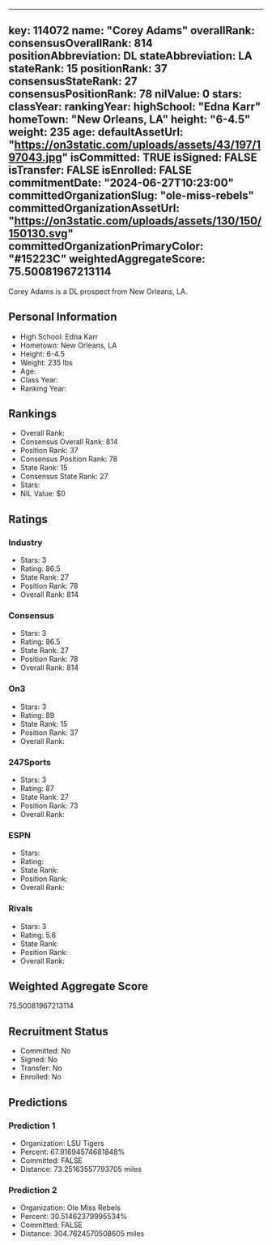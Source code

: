 ---
  key: 114072
  name: "Corey Adams"
  overallRank: 
  consensusOverallRank: 814
  positionAbbreviation: DL
  stateAbbreviation: LA
  stateRank: 15
  positionRank: 37
  consensusStateRank: 27
  consensusPositionRank: 78
  nilValue: 0
  stars: 
  classYear: 
  rankingYear: 
  highSchool: "Edna Karr"
  homeTown: "New Orleans, LA"
  height: "6-4.5"
  weight: 235
  age: 
  defaultAssetUrl: "https://on3static.com/uploads/assets/43/197/197043.jpg"
  isCommitted: TRUE
  isSigned: FALSE
  isTransfer: FALSE
  isEnrolled: FALSE
  commitmentDate: "2024-06-27T10:23:00"
  committedOrganizationSlug: "ole-miss-rebels"
  committedOrganizationAssetUrl: "https://on3static.com/uploads/assets/130/150/150130.svg"
  committedOrganizationPrimaryColor: "#15223C"
  weightedAggregateScore: 75.50081967213114
  ---
  
  Corey Adams is a DL prospect from New Orleans, LA.
  
  ## Personal Information
  - High School: Edna Karr
  - Hometown: New Orleans, LA
  - Height: 6-4.5
  - Weight: 235 lbs
  - Age: 
  - Class Year: 
  - Ranking Year: 
  
  ## Rankings
  - Overall Rank: 
  - Consensus Overall Rank: 814
  - Position Rank: 37
  - Consensus Position Rank: 78
  - State Rank: 15
  - Consensus State Rank: 27
  - Stars: 
  - NIL Value: $0
  
  ## Ratings
  
  ### Industry
  - Stars: 3
  - Rating: 86.5
  - State Rank: 27
  - Position Rank: 78
  - Overall Rank: 814
  
  ### Consensus
  - Stars: 3
  - Rating: 86.5
  - State Rank: 27
  - Position Rank: 78
  - Overall Rank: 814
  
  ### On3
  - Stars: 3
  - Rating: 89
  - State Rank: 15
  - Position Rank: 37
  - Overall Rank: 
  
  ### 247Sports
  - Stars: 3
  - Rating: 87
  - State Rank: 27
  - Position Rank: 73
  - Overall Rank: 
  
  ### ESPN
  - Stars: 
  - Rating: 
  - State Rank: 
  - Position Rank: 
  - Overall Rank: 
  
  ### Rivals
  - Stars: 3
  - Rating: 5.6
  - State Rank: 
  - Position Rank: 
  - Overall Rank: 
  
  ## Weighted Aggregate Score
  75.50081967213114
  
  ## Recruitment Status
  - Committed: No
  - Signed: No
  - Transfer: No
  - Enrolled: No
  
  
  
  ## Predictions
  
  ### Prediction 1
  - Organization: LSU Tigers
  - Percent: 67.91694574681848%
  - Committed: FALSE
  - Distance: 73.25163557793705 miles
  
  ### Prediction 2
  - Organization: Ole Miss Rebels
  - Percent: 30.51462379995534%
  - Committed: FALSE
  - Distance: 304.7624570508605 miles
  